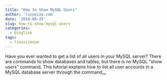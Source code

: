 ```yaml
---
title: "How to Show MySQL Users"
author: 'linuxize.com'
date: '2018-08-25'
slug: how-to-show-mysql-users
categories:
  - bloglink
tags:
  - linuxizecom
---
```


Have you ever wanted to get a list of all users in your MySQL server? There are commands to show databases and tables, but there is no MySQL "show users" command. This tutorial explains how to list all user accounts in a MySQL database server through the command[... <i class="fas fa-external-link-alt"></i>](https://linuxize.com/post/how-to-show-mysql-users/)

